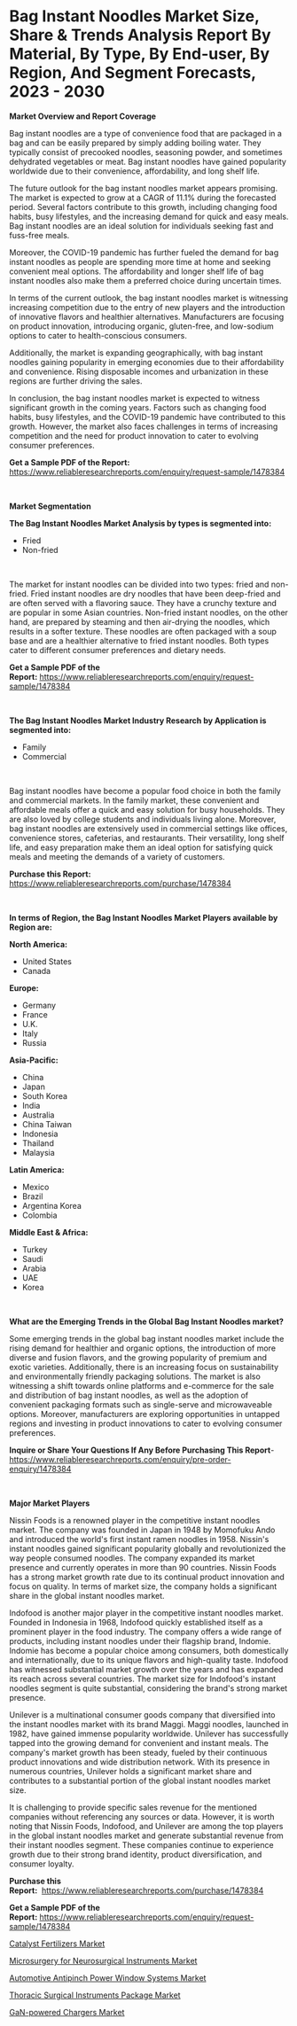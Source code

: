 <p><h1>Bag Instant Noodles Market Size, Share & Trends Analysis Report By Material, By Type, By End-user, By Region, And Segment Forecasts, 2023 - 2030</h1></p><p><strong>Market Overview and Report Coverage</strong></p>
<p><p>Bag instant noodles are a type of convenience food that are packaged in a bag and can be easily prepared by simply adding boiling water. They typically consist of precooked noodles, seasoning powder, and sometimes dehydrated vegetables or meat. Bag instant noodles have gained popularity worldwide due to their convenience, affordability, and long shelf life.</p><p>The future outlook for the bag instant noodles market appears promising. The market is expected to grow at a CAGR of 11.1% during the forecasted period. Several factors contribute to this growth, including changing food habits, busy lifestyles, and the increasing demand for quick and easy meals. Bag instant noodles are an ideal solution for individuals seeking fast and fuss-free meals.</p><p>Moreover, the COVID-19 pandemic has further fueled the demand for bag instant noodles as people are spending more time at home and seeking convenient meal options. The affordability and longer shelf life of bag instant noodles also make them a preferred choice during uncertain times.</p><p>In terms of the current outlook, the bag instant noodles market is witnessing increasing competition due to the entry of new players and the introduction of innovative flavors and healthier alternatives. Manufacturers are focusing on product innovation, introducing organic, gluten-free, and low-sodium options to cater to health-conscious consumers.</p><p>Additionally, the market is expanding geographically, with bag instant noodles gaining popularity in emerging economies due to their affordability and convenience. Rising disposable incomes and urbanization in these regions are further driving the sales.</p><p>In conclusion, the bag instant noodles market is expected to witness significant growth in the coming years. Factors such as changing food habits, busy lifestyles, and the COVID-19 pandemic have contributed to this growth. However, the market also faces challenges in terms of increasing competition and the need for product innovation to cater to evolving consumer preferences.</p></p>
<p><strong>Get a Sample PDF of the Report:</strong> <a href="https://www.reliableresearchreports.com/enquiry/request-sample/1478384">https://www.reliableresearchreports.com/enquiry/request-sample/1478384</a></p>
<p>&nbsp;</p>
<p><strong>Market Segmentation</strong></p>
<p><strong>The Bag Instant Noodles Market Analysis by types is segmented into:</strong></p>
<p><ul><li>Fried</li><li>Non-fried</li></ul></p>
<p>&nbsp;</p>
<p><p>The market for instant noodles can be divided into two types: fried and non-fried. Fried instant noodles are dry noodles that have been deep-fried and are often served with a flavoring sauce. They have a crunchy texture and are popular in some Asian countries. Non-fried instant noodles, on the other hand, are prepared by steaming and then air-drying the noodles, which results in a softer texture. These noodles are often packaged with a soup base and are a healthier alternative to fried instant noodles. Both types cater to different consumer preferences and dietary needs.</p></p>
<p><strong>Get a Sample PDF of the Report:</strong>&nbsp;<a href="https://www.reliableresearchreports.com/enquiry/request-sample/1478384">https://www.reliableresearchreports.com/enquiry/request-sample/1478384</a></p>
<p>&nbsp;</p>
<p><strong>The Bag Instant Noodles Market Industry Research by Application is segmented into:</strong></p>
<p><ul><li>Family</li><li>Commercial</li></ul></p>
<p>&nbsp;</p>
<p><p>Bag instant noodles have become a popular food choice in both the family and commercial markets. In the family market, these convenient and affordable meals offer a quick and easy solution for busy households. They are also loved by college students and individuals living alone. Moreover, bag instant noodles are extensively used in commercial settings like offices, convenience stores, cafeterias, and restaurants. Their versatility, long shelf life, and easy preparation make them an ideal option for satisfying quick meals and meeting the demands of a variety of customers.</p></p>
<p><strong>Purchase this Report:</strong>&nbsp; <a href="https://www.reliableresearchreports.com/purchase/1478384">https://www.reliableresearchreports.com/purchase/1478384</a></p>
<p>&nbsp;</p>
<p><strong>In terms of Region, the Bag Instant Noodles Market Players available by Region are:</strong></p>
<p>
    <p> <strong> North America: </strong>
        <ul>
            <li>United States</li>
            <li>Canada</li>
        </ul>
        </p> 
    <p> <strong> Europe: </strong>
        <ul>
            <li>Germany</li>
            <li>France</li>
            <li>U.K.</li>
            <li>Italy</li>
            <li>Russia</li>
        </ul>
        </p> 
    <p> <strong> Asia-Pacific: </strong>
        <ul>
            <li>China</li>
            <li>Japan</li>
            <li>South Korea</li>
            <li>India</li>
            <li>Australia</li>
            <li>China Taiwan</li>
            <li>Indonesia</li>
            <li>Thailand</li>
            <li>Malaysia</li>
        </ul>
        </p> 
    <p> <strong> Latin America: </strong>
        <ul>
            <li>Mexico</li>
            <li>Brazil</li>
            <li>Argentina Korea</li>
            <li>Colombia</li>
        </ul>
        </p> 
    <p> <strong> Middle East & Africa: </strong>
        <ul>
            <li>Turkey</li>
            <li>Saudi</li>
            <li>Arabia</li>
            <li>UAE</li>
            <li>Korea</li>
        </ul>
    </p>
    </p>
<p>&nbsp;</p>
<p><strong>What are the Emerging Trends in the Global Bag Instant Noodles market?</strong></p>
<p><p>Some emerging trends in the global bag instant noodles market include the rising demand for healthier and organic options, the introduction of more diverse and fusion flavors, and the growing popularity of premium and exotic varieties. Additionally, there is an increasing focus on sustainability and environmentally friendly packaging solutions. The market is also witnessing a shift towards online platforms and e-commerce for the sale and distribution of bag instant noodles, as well as the adoption of convenient packaging formats such as single-serve and microwaveable options. Moreover, manufacturers are exploring opportunities in untapped regions and investing in product innovations to cater to evolving consumer preferences.</p></p>
<p><strong>Inquire or Share Your Questions If Any Before Purchasing This Report</strong>- <a href="https://www.reliableresearchreports.com/enquiry/pre-order-enquiry/1478384">https://www.reliableresearchreports.com/enquiry/pre-order-enquiry/1478384</a></p>
<p>&nbsp;</p>
<p><strong>Major Market Players</strong></p>
<p><p>Nissin Foods is a renowned player in the competitive instant noodles market. The company was founded in Japan in 1948 by Momofuku Ando and introduced the world's first instant ramen noodles in 1958. Nissin's instant noodles gained significant popularity globally and revolutionized the way people consumed noodles. The company expanded its market presence and currently operates in more than 90 countries. Nissin Foods has a strong market growth rate due to its continual product innovation and focus on quality. In terms of market size, the company holds a significant share in the global instant noodles market.</p><p>Indofood is another major player in the competitive instant noodles market. Founded in Indonesia in 1968, Indofood quickly established itself as a prominent player in the food industry. The company offers a wide range of products, including instant noodles under their flagship brand, Indomie. Indomie has become a popular choice among consumers, both domestically and internationally, due to its unique flavors and high-quality taste. Indofood has witnessed substantial market growth over the years and has expanded its reach across several countries. The market size for Indofood's instant noodles segment is quite substantial, considering the brand's strong market presence.</p><p>Unilever is a multinational consumer goods company that diversified into the instant noodles market with its brand Maggi. Maggi noodles, launched in 1982, have gained immense popularity worldwide. Unilever has successfully tapped into the growing demand for convenient and instant meals. The company's market growth has been steady, fueled by their continuous product innovations and wide distribution network. With its presence in numerous countries, Unilever holds a significant market share and contributes to a substantial portion of the global instant noodles market size.</p><p>It is challenging to provide specific sales revenue for the mentioned companies without referencing any sources or data. However, it is worth noting that Nissin Foods, Indofood, and Unilever are among the top players in the global instant noodles market and generate substantial revenue from their instant noodles segment. These companies continue to experience growth due to their strong brand identity, product diversification, and consumer loyalty.</p></p>
<p><strong>Purchase this Report:</strong>&nbsp;&nbsp;<a href="https://www.reliableresearchreports.com/purchase/1478384">https://www.reliableresearchreports.com/purchase/1478384</a></p>
<p></p>
<p><strong>Get a Sample PDF of the Report:</strong>&nbsp;<a href="https://www.reliableresearchreports.com/enquiry/request-sample/1478384">https://www.reliableresearchreports.com/enquiry/request-sample/1478384</a></p>
<p><p><a href="https://medium.com/@graycehuels/catalyst-fertilizers-market-size-growth-forecast-2023-2030-d1635e4c5360">Catalyst Fertilizers Market</a></p><p><a href="https://www.linkedin.com/pulse/decoding-microsurgery-neurosurgical-instruments-market/">Microsurgery for Neurosurgical Instruments Market</a></p><p><a href="https://github.com/RichRobinson5/Market-Research-Report-List-2/blob/main/automotive-antipinch-power-window-systems-market.md">Automotive Antipinch Power Window Systems Market</a></p><p><a href="https://www.linkedin.com/pulse/thoracic-surgical-instruments-package-market-research-report/">Thoracic Surgical Instruments Package Market</a></p><p><a href="https://github.com/RoccoManning/Market-Research-Report-List-1/blob/main/gan-powered-chargers-market.md">GaN-powered Chargers Market</a></p></p>
